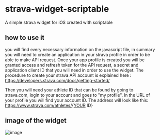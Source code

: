 # strava-widget-scriptable
A simple strava widget for iOS created with scriptable

## how to use it
you will find every necessary information on the javascript file, in summary you will need to create an application in your strava profile in order to be able to make API request.
Once your app profile is created you will be granted access and refresh token for the API request, a secret and application client ID that you will need in order to use the widget.
The procedure to create your strava API account is explained here : https://developers.strava.com/docs/getting-started/

Then you will need your athlete ID that can be found by going to strava.com, login to your account and goes to "my profile". In the URL of your profile you will find your account ID.
The address will look like this: https://www.strava.com/athletes/{YOUR ID}

## image of the widget 

![image](https://user-images.githubusercontent.com/19471881/121657826-0b1e1b80-caa1-11eb-8c9a-81a8410098b6.jpeg)
